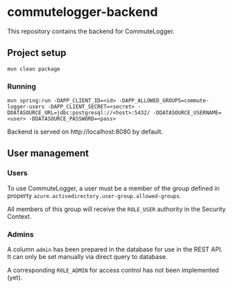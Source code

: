 # commutelogger-backend
This repository contains the backend for CommuteLogger.

## Project setup
```
mvn clean package
```

### Running
```
mvn spring:run -DAPP_CLIENT_ID=<id> -DAPP_ALLOWED_GROUPS=commute-logger-users -DAPP_CLIENT_SECRET=<secret> -DDATASOURCE_URL=jdbc:postgresql://<host>:5432/ -DDATASOURCE_USERNAME=<user> -DDATASOURCE_PASSWORD=<pass>
```

Backend is served on http://localhost:8080 by default.

## User management
### Users
To use CommuteLogger, a user must be a member of the group defined in property 
`azure.activedirectory.user-group.allowed-groups`. 

All members of this group will receive the `ROLE_USER` authority in the Security Context.

### Admins
A column `admin` has been prepared in the database for use in the REST API. It can only be set manually via direct query to database.

A corresponding `ROLE_ADMIN` for access control has not been implemented (yet).